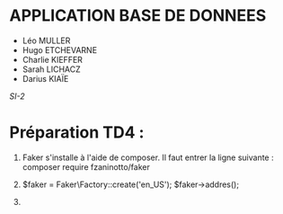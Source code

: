 # APPLICATION BASE DE DONNEES
* Léo MULLER
* Hugo ETCHEVARNE
* Charlie KIEFFER
* Sarah LICHACZ 
* Darius KIAÏE

_SI-2_

# Préparation TD4 :

1) Faker s'installe à l'aide de composer. 
  Il faut entrer la ligne suivante :
    composer require fzaninotto/faker
    
    
2) $faker = Faker\Factory::create('en_US');
   $faker->addres();
   
   
3) 
